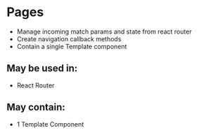 # Pages
- Manage incoming match params and state from react router
- Create navigation callback methods
- Contain a single Template component

## May be used in:
- React Router

## May contain:
- 1 Template Component
